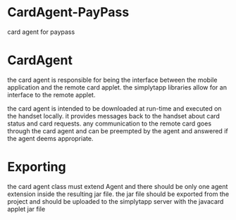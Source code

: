 CardAgent-PayPass
=================

card agent for paypass


CardAgent
=========
the card agent is responsible for being the interface between the mobile application and the 
remote card applet.  the simplytapp libraries allow for an interface to the remote applet.

the card agent is intended to be downloaded at run-time and executed on the handset locally.
it provides messages back to the handset about card status and card requests.  any communication
to the remote card goes through the card agent and can be preempted by the agent and answered
if the agent deems appropriate.    

Exporting
=========
the card agent class must extend Agent and there should be only one agent extension inside the
resulting jar file.  the jar file should be exported from the project and should be uploaded
to the simplytapp server with the javacard applet jar file